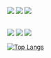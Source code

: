 
<img src="https://img.shields.io/badge/-JavaScript-%23F7DF1E?style=flat-square&logo=JavaScript&logoColor=white"/></a>
<img src="https://img.shields.io/npm/types/typescript?label=%20&style=flat-square&logo=TypeScript&logoColor=white"/></a>
<img src="https://img.shields.io/badge/-React-%2361DAFB?style=flat-square&logo=React&logoColor=white"/></a>
<!-- <img src="https://img.shields.io/badge/-NextJS-000000?style=flat-square&logo=Next.js&logoColor=white"/></a> -->
<br/>
<img src="https://img.shields.io/badge/-Java-%23007396?style=flat-square&logo=Java&logoColor=white"/></a>
<img src="https://img.shields.io/badge/-Spring-%236DB33F?style=flat-square&logo=Spring&logoColor=white"/></a>
<img src="https://img.shields.io/badge/-JPA-%236DB33F?style=flat-square"/></a>
<br/>
<!-- <img src="https://img.shields.io/badge/-Scss-%23CC6699?style=flat-square&logo=Sass&logoColor=white"/></a> -->


[![Top Langs](https://github-readme-stats.vercel.app/api/top-langs/?username=cogito1016&layout=compact&exclude_repo=hello-world,Java-using-GUI,Adapting-C-,Java-using-gui-2-,Java-study-using-git-hub,BigData_CarAccident,NodeJS_Tutorial,coreJava_XML,DataVirtualization,Node-DB-,Auction_CloneCoding,JavaScript_tutorial,Arduino_Study,php_projects,multi_projects)](https://github.com/anuraghazra/github-readme-stats)

<!--
**cogito1016/cogito1016** is a ✨ _special_ ✨ repository because its `README.md` (this file) appears on your GitHub profile.

Here are some ideas to get you started:

- 🔭 I’m currently working on ...
- 🌱 I’m currently learning ...
- 👯 I’m looking to collaborate on ...
- 🤔 I’m looking for help with ...
- 💬 Ask me about ...
- 📫 How to reach me: ...
- 😄 Pronouns: ...
- ⚡ Fun fact: ...
-->
